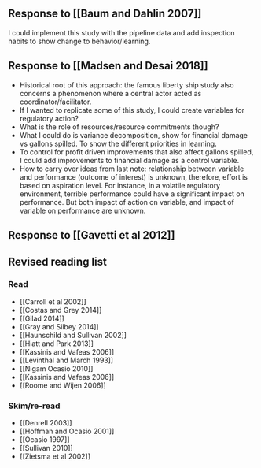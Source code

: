 ## Response to [[Baum and Dahlin 2007]]

I could implement this study with the pipeline data and add inspection habits to show change to behavior/learning.

## Response to [[Madsen and Desai 2018]]

* Historical root of this approach: the famous liberty ship study also concerns a phenomenon where a central actor acted as coordinator/facilitator.
* If I wanted to replicate some of this study, I could create variables for regulatory action?
* What is the role of resources/resource commitments though?
* What I could do is variance decomposition, show for financial damage vs gallons spilled. To show the different priorities in learning.
* To control for profit driven improvements that also affect gallons spilled, I could add improvements to financial damage as a control variable.
* How to carry over ideas from last note: relationship between variable and performance (outcome of interest) is unknown, therefore, effort is based on aspiration level. For instance, in a volatile regulatory environment, terrible performance could have a significant impact on performance. But both impact of action on variable, and impact of variable on performance are unknown.

## Response to [[Gavetti et al 2012]]



## Revised reading list

### Read
* [[Carroll et al 2002]]
* [[Costas and Grey 2014]]
* [[Gilad 2014]]
* [[Gray and Silbey 2014]]
* [[Haunschild and Sullivan 2002]]
* [[Hiatt and Park 2013]]
* [[Kassinis and Vafeas 2006]]
* [[Levinthal and March 1993]]
* [[Nigam Ocasio 2010]]
* [[Kassinis and Vafeas 2006]]
* [[Roome and Wijen 2006]]

### Skim/re-read
* [[Denrell 2003]]
* [[Hoffman and Ocasio 2001]]
* [[Ocasio 1997]]
* [[Sullivan 2010]]
* [[Zietsma et al 2002]]